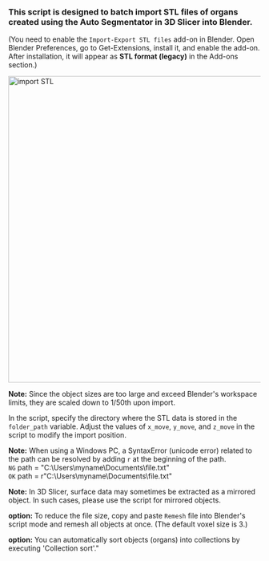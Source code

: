 ### This script is designed to batch import STL files of organs created using the Auto Segmentator in 3D Slicer into Blender. 

(You need to enable the `Import-Export STL files` add-on in Blender. Open Blender Preferences, go to Get-Extensions, install it, and enable the add-on. After installation, it will appear as **STL format (legacy)** in the Add-ons section.)

<img width="612" alt="import STL" src="https://github.com/user-attachments/assets/dddbcbf0-cb61-4f53-ad69-a31862f54a1f" />

**Note:** Since the object sizes are too large and exceed Blender's workspace limits, they are scaled down to 1/50th upon import.

In the script, specify the directory where the STL data is stored in the `folder_path` variable. Adjust the values of `x_move`, `y_move`, and `z_move` in the script to modify the import position.

**Note:**  When using a Windows PC, a SyntaxError (unicode error) related to the path can be resolved by adding `r` at the beginning of the path.  
`NG` path = "C:\Users\myname\Documents\file.txt"  
`OK` path = r"C:\Users\myname\Documents\file.txt" 

**Note:** In 3D Slicer, surface data may sometimes be extracted as a mirrored object. In such cases, please use the script for mirrored objects.

**option:** To reduce the file size, copy and paste `Remesh` file into Blender's script mode and remesh all objects at once. (The default voxel size is 3.)

**option:** You can automatically sort objects (organs) into collections by executing 'Collection sort'."
